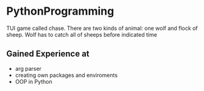 # PythonProgramming
TUI game called chase. There are two kinds of animal: one wolf and flock of sheep. Wolf has to catch all of sheeps before indicated time
## Gained Experience at
- arg parser
- creating own packages and enviroments
- OOP in Python
